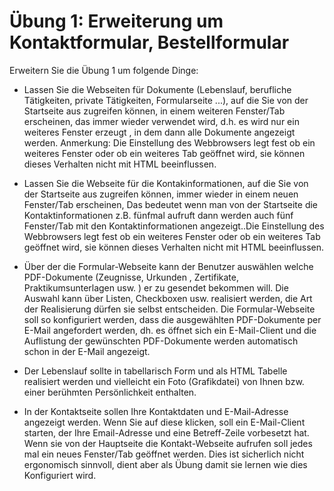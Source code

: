 # Übung 1: Erweiterung um Kontaktformular, Bestellformular

Erweitern Sie die Übung 1 um folgende Dinge:

- Lassen Sie die Webseiten für Dokumente (Lebenslauf, berufliche Tätigkeiten, private Tätigkeiten, Formularseite ...), auf die Sie von der Startseite aus zugreifen können, in einem weiteren Fenster/Tab erscheinen, das immer wieder verwendet wird, d.h. es wird nur ein weiteres Fenster erzeugt , in dem dann alle Dokumente angezeigt werden. Anmerkung: Die Einstellung des Webbrowsers legt fest ob ein weiteres Fenster oder ob ein weiteres Tab geöffnet wird, sie können dieses Verhalten nicht mit HTML beeinflussen.

- Lassen Sie die Webseite für die Kontakinformationen, auf die Sie von der Startseite aus zugreifen können, immer wieder in einem neuen Fenster/Tab erscheinen,  Das bedeutet wenn man von der Startseite die Kontaktinformationen z.B. fünfmal aufruft dann werden  auch fünf Fenster/Tab mit den Kontaktinformationen angezeigt..Die Einstellung des Webbrowsers legt fest ob ein weiteres Fenster oder ob ein weiteres Tab geöffnet wird, sie können dieses Verhalten nicht mit HTML beeinflussen.

- Über der die Formular-Webseite kann der Benutzer auswählen welche PDF-Dokumente (Zeugnisse, Urkunden , Zertifikate, Praktikumsunterlagen usw. ) er zu gesendet bekommen will. Die Auswahl kann über Listen, Checkboxen usw. realisiert werden, die Art der Realisierung dürfen sie selbst entscheiden. Die Formular-Webseite soll so konfiguriert werden, dass die ausgewählten PDF-Dokumente per E-Mail angefordert werden, dh. es öffnet sich ein E-Mail-Client und die Auflistung der gewünschten PDF-Dokumente werden automatisch schon in der E-Mail angezeigt.

- Der Lebenslauf sollte in tabellarisch Form und als HTML Tabelle realisiert werden und vielleicht ein Foto (Grafikdatei) von Ihnen bzw. einer berühmten Persönlichkeit enthalten.

- In der Kontaktseite sollen Ihre Kontaktdaten und E-Mail-Adresse angezeigt werden. Wenn Sie auf diese klicken, soll ein E-Mail-Client starten, der Ihre Email-Adresse und eine Betreff-Zeile vorbesetzt hat. Wenn sie von der Hauptseite die Kontakt-Webseite aufrufen soll jedes mal ein neues Fenster/Tab geöffnet werden. Dies ist sicherlich nicht ergonomisch sinnvoll, dient aber als Übung damit sie lernen wie dies Konfiguriert wird.
